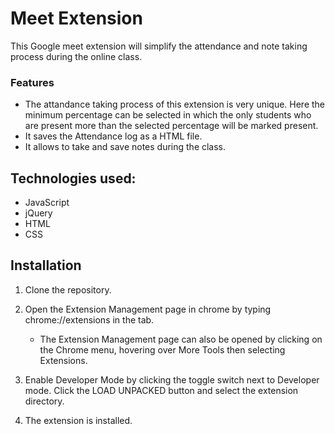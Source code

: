 
# Meet Extension

This Google meet extension will simplify the attendance and note taking process during the online class.


### Features

- 	The attandance taking process of this extension is very unique.
	Here the minimum percentage can be selected in which the only students who are present more than the selected percentage will be marked present.
-   It saves the Attendance log as a HTML file.
-	It allows to take and save notes during the class.

## Technologies used:

-   JavaScript
-   jQuery
-   HTML
-   CSS

## Installation

1. Clone the repository.
1. Open the Extension Management page in chrome by typing chrome://extensions in the tab.
   - The Extension Management page can also be opened by clicking on the Chrome menu, hovering over More Tools then selecting Extensions.

1. Enable Developer Mode by clicking the toggle switch next to Developer mode.
   Click the LOAD UNPACKED button and select the extension directory.

1. The extension is installed.